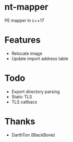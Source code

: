 # nt-mapper
PE mapper in c++17

# Features
+ Relocate image
+ Update import address table

# Todo
+ Export directory parsing 
+ Static TLS
+ TLS callbacs

# Thanks
+ DarthTon (BlackBone)

